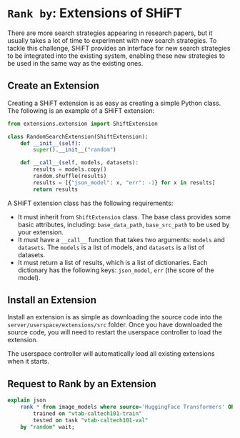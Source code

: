 # ```Rank by```: Extensions of SHiFT

There are more search strategies appearing in research papers, but it usually takes a lot of time to experiment with new search strategies. To tackle this challenge, SHiFT provides an interface for new search strategies to be integrated into the existing system, enabling these new strategies to be used in the same way as the existing ones.

## Create an Extension

Creating a SHiFT extension is as easy as creating a simple Python class. The following is an example of a SHiFT extension:

```python
from extensions.extension import ShiftExtension

class RandomSearchExtension(ShiftExtension):
    def __init__(self):
        super().__init__("random")

    def __call__(self, models, datasets):
        results = models.copy()
        random.shuffle(results)
        results = [{"json_model": x, "err": -1} for x in results]
        return results
```

A SHiFT extension class has the following requirements:

* It must inherit from `ShiftExtension` class. The base class provides some basic attributes, including: `base_data_path`, `base_src_path` to be used by your extension.
* It must have a `__call__` function that takes two arguments: `models` and `datasets`. The `models` is a list of models, and `datasets` is a list of datasets.
* It must return a list of results, which is a list of dictionaries. Each dictionary has the following keys: `json_model`, `err` (the score of the model).

## Install an Extension

Install an extension is as simple as downloading the source code into the `server/userspace/extensions/src` folder. Once you have downloaded the source code, you will need to restart the userspace controller to load the extension.

The userspace controller will automatically load all existing extensions when it starts.

## Request to Rank by an Extension

```sql
explain json 
    rank * from image_models where source='HuggingFace Transformers' ORDER BY err ASC
        trained on "vtab-caltech101-train" 
        tested on task "vtab-caltech101-val" 
    by "random" wait;
```